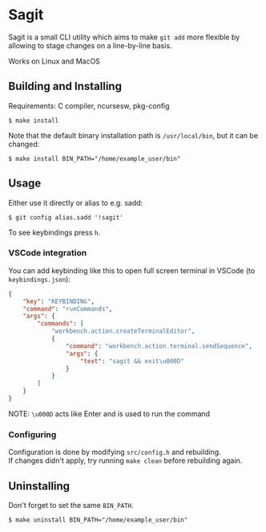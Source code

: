 # Sagit

Sagit is a small CLI utility which aims to make `git add` more flexible by allowing to stage changes on a line-by-line basis.

Works on Linux and MacOS

## Building and Installing

Requirements: C compiler, ncursesw, pkg-config

```console
$ make install
```

Note that the default binary installation path is `/usr/local/bin`, but it can be changed:

```console
$ make install BIN_PATH="/home/example_user/bin"
```

## Usage

Either use it directly or alias to e.g. sadd:

```console
$ git config alias.sadd '!sagit'
```

To see keybindings press `h`.

### VSCode integration

You can add keybinding like this to open full screen terminal in VSCode (to `keybindings.json`):

```json
{
    "key": "KEYBINDING",
    "command": "runCommands",
    "args": {
        "commands": [
            "workbench.action.createTerminalEditor",
            {
                "command": "workbench.action.terminal.sendSequence",
                "args": {
                    "text": "sagit && exit\u000D"
                }
            }
        ]
    }
}
```

NOTE: `\u000D` acts like Enter and is used to run the command

### Configuring

Configuration is done by modifying `src/config.h` and rebuilding. \
If changes didn't apply, try running `make clean` before rebuilding again.

## Uninstalling

Don't forget to set the same `BIN_PATH`.

```console
$ make uninstall BIN_PATH="/home/example_user/bin"
```
